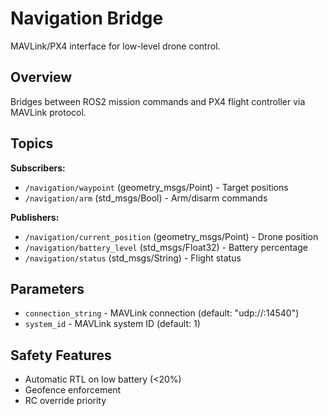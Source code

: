 # Navigation Bridge

MAVLink/PX4 interface for low-level drone control.

## Overview

Bridges between ROS2 mission commands and PX4 flight controller via MAVLink protocol.

## Topics

**Subscribers:**
- `/navigation/waypoint` (geometry_msgs/Point) - Target positions
- `/navigation/arm` (std_msgs/Bool) - Arm/disarm commands

**Publishers:**
- `/navigation/current_position` (geometry_msgs/Point) - Drone position
- `/navigation/battery_level` (std_msgs/Float32) - Battery percentage
- `/navigation/status` (std_msgs/String) - Flight status

## Parameters

- `connection_string` - MAVLink connection (default: "udp://:14540")
- `system_id` - MAVLink system ID (default: 1)

## Safety Features

- Automatic RTL on low battery (<20%)
- Geofence enforcement
- RC override priority
